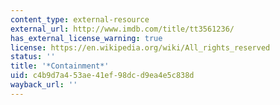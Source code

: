 ```yaml
---
content_type: external-resource
external_url: http://www.imdb.com/title/tt3561236/
has_external_license_warning: true
license: https://en.wikipedia.org/wiki/All_rights_reserved
status: ''
title: '*Containment*'
uid: c4b9d7a4-53ae-41ef-98dc-d9ea4e5c838d
wayback_url: ''
---
```

